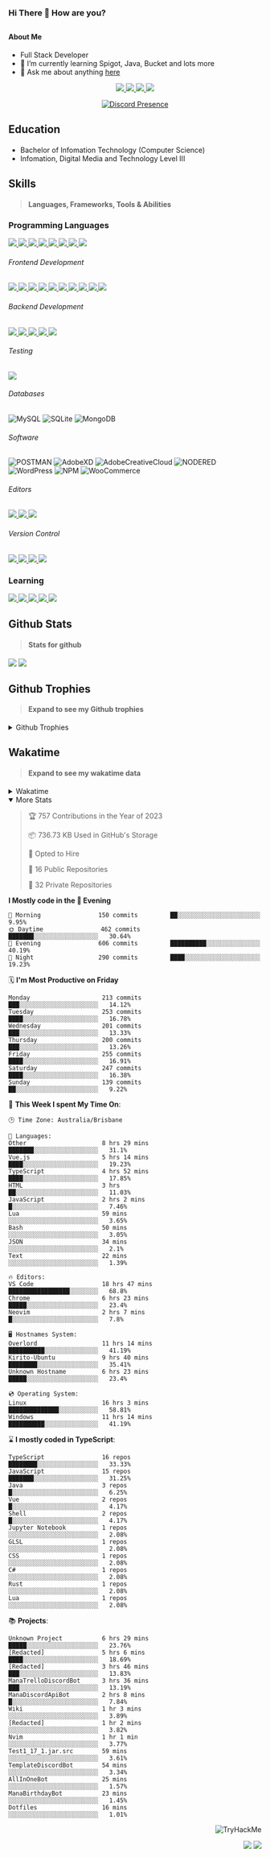 ### Hi There 👋 How are you?

## <h4>About Me</h4>

- Full Stack Developer
- 🌱 I’m currently learning Spigot, Java, Bucket and lots more
- 💬 Ask me about anything [here](https://github.com/nick22985/nick22985/issues)

<p align="center">
	<a href="https://discordapp.com/users/221602145462386688">
		<img src="https://img.shields.io/badge/Discord-5865F2.svg?&style=for-the-badge&logo=Discord&logoColor=white"/>
	</a>
	<a href="https://www.youtube.com/channel/UChZvyaTJSq0PweGmTpjPjRw">
		<img src="https://img.shields.io/badge/YouTube-FF0000.svg?&style=for-the-badge&logo=YouTube&logoColor=white"/>
	</a>
	<a href="https://twitter.com/nick22985">
		<img src="https://img.shields.io/badge/Twitter-1DA1F2.svg?&style=for-the-badge&logo=Twitter&logoColor=white"/>
	</a>
	<a href="https://www.npmjs.com/~nick22985">
		<img src="https://img.shields.io/badge/npm-CB3837.svg?&style=for-the-badge&logo=NPM&logoColor=white"/>
	</a>
</p>
<p align="center">
	<a href="https://discord.com/users/221602145462386688" target="_blank" rel="nofollow">
		<img src="https://lanyard-profile-readme.vercel.app/api/221602145462386688?hideStatus=true&animated=true&hideDiscrim=false" alt="Discord Presence" align="center">
	</a>
</p>


<h2>Education</h2>

> #### 
- Bachelor of Infomation Technology (Computer Science)
- Infomation, Digital Media and Technology Level III




<h2>Skills</h2>

> #### Languages, Frameworks, Tools & Abilities

<h3>Programming Languages</h3>
<a href="">
	<img src="https://img.shields.io/badge/JavaScript-323330.svg?&style=flat-square&logo=javascript&logoColor=%23F7DF1E"/>
</a>
<a href="">
	<img src="https://img.shields.io/badge/TYPESCRIPT-%23007ACC.svg?&style=flat-square&logo=typescript&logoColor=white"/>
</a>
<a href="">
	<img src="https://img.shields.io/badge/PYTHON-3776AB.svg?&style=flat-square&logo=python&logoColor=white"/>
</a>
<a href="">
	<img src="https://img.shields.io/badge/C-3776AB.svg?&style=flat-square&logo=C&logoColor=white"/>
</a>
<a href="">
	<img src="https://img.shields.io/badge/C%23-239120.svg?&style=flat-square&logo=C-Sharp&logoColor=white"/>
</a>
<a href="">
	<img src="https://img.shields.io/badge/.Net-512BD4.svg?&style=flat-square&logo=.NET&logoColor=white"/>
</a>
<a href="">
	<img src="https://img.shields.io/badge/JQUERY-0769AD.svg?&style=flat-square&logo=jquery&logoColor=white"/>
</a>	
<a href="">
	<img src="https://img.shields.io/badge/OpenJDK-5585A3?style=flat-square&logo=OpenJDK&logoColor=white"/>
</a>

<h6> Frontend Development </h6>
<a href="">
	<img src="https://img.shields.io/badge/React-61DAFB?style=flat-square&logo=react&logoColor=white"/>
</a>
<a href="">
	<img src="https://img.shields.io/badge/CSS3-%231572B6.svg?&style=flat-square&logo=css3&logoColor=white"/>
</a>
<a href="">
	<img src="https://img.shields.io/badge/HTML5-E34F26.svg?&style=flat-square&logo=html5&logoColor=white"/>
</a>
<a href="">
	<img src="https://img.shields.io/badge/Blazor-512BD4.svg?&style=flat-square&logo=Blazor&logoColor=white"/>
</a>
<a href="">
	<img src="https://img.shields.io/badge/Tailwind-06B6D4.svg?&style=flat-square&logo=tailwindcss&logoColor=white"/>
</a>
<a href="">
	<img src="https://img.shields.io/badge/Vue.js-4FC08D?style=flat-square&logo=Vue.js&logoColor=white"/>
</a>
<a href="">
	<img src="https://img.shields.io/badge/Vuetify-1867C0?style=flat-square&logo=vuetify"/>
</a>
<a href="">
	<img src="https://img.shields.io/badge/Bootstrap-7952B3?style=flat-square&logo=bootstrap&logoColor=white"/>
</a>
<a href="">
	<img src="https://img.shields.io/badge/Nextjs-000000?style=flat-square&logo=next.js&logoColor=white"/>
</a>
<a href="">
	<img src="https://img.shields.io/badge/Electron-47848F?style=flat-square&logo=electron&logoColor=white"/>
</a>

<h6> Backend Development </h6>
<a href="">
	<img src="https://img.shields.io/badge/NODEJS-339933.svg?&style=flat-square&logo=node.js&logoColor=white"/>
</a>
<a href="">
	<img src="https://img.shields.io/badge/NGINX-269539.svg?&style=flat-square&logo=nginx&logoColor=white"/>
</a>
<a href="">
	<img src="https://img.shields.io/badge/GRAPHQL-E10098.svg?&style=flat-square&logo=graphql&logoColor=white"/>
</a>
<a href="">
	<img src="https://img.shields.io/badge/express-000000?style=flat-square&logo=express&logoColor=white"/>
</a>
<a href="">
	<img src="https://img.shields.io/badge/NestJs-E0234E?style=flat-square&logo=nestjs&logoColor=white"/>
</a>

<h6>Testing</h6>
<a href="">
	<img src="https://img.shields.io/badge/cypress-17202C?style=flat-square&logo=cypress&logoColor=white"/>
</a>

<h6> Databases </h6>

![MySQL](https://img.shields.io/badge/MySQL-4479A1.svg?&style=flat-square&logo=mysql&logoColor=white)
![SQLite](https://img.shields.io/badge/SQLite-003B57.svg?&style=flat-square&logo=sqlite&logoColor=white)
![MongoDB](https://img.shields.io/badge/MONGODB-47A248.svg?&style=flat-square&logo=mongodb&logoColor=white)

<h6>Software</h6>

![POSTMAN](https://img.shields.io/badge/Postman-FF6C37.svg?&style=flat-square&logo=postman&logoColor=white)
![AdobeXD](https://img.shields.io/badge/Adobe%20XD-FF61F6.svg?&style=flat-square&logo=Adobe-XD&logoColor=black)
![AdobeCreativeCloud](https://img.shields.io/badge/Adobe%20Creative%20Cloud-DA1F26.svg?&style=flat-square&logo=Adobe-Creative-Cloud&logoColor=white)
![NODERED](https://img.shields.io/badge/node%20red-8F0000.svg?&style=flat-square&logo=node-red&logoColor=white)
![WordPress](https://img.shields.io/badge/Wordpress-21759B.svg?&style=flat-square&logo=wordpress&logoColor=white)
![NPM](https://img.shields.io/badge/npm-CB3837.svg?&style=flat-square&logo=npm&logoColor=white)
![WooCommerce](https://img.shields.io/badge/WooCommerce-96588A.svg?&style=flat-square&logo=WooCommerce&logoColor=white)

<h6> Editors </h6>
<a href="">
	<img src="https://img.shields.io/badge/VSCODE-007ACC.svg?&style=flat-square&logo=visual-studio-code"/>
</a>
<a href="">
	<img src="https://img.shields.io/badge/Visual%20Studio-5C2D91.svg?&style=flat-square&logo=visual-studio"/>
</a>
<a href="">
	<img src="https://img.shields.io/badge/INTELLIJ-000000.svg?&style=flat-square&logo=intellij-idea"/>
</a>

<h6>Version Control</h6>
<a href="">
	<img src="https://img.shields.io/badge/GITHUB-%23121011.svg?&style=flat-square&logo=github&logoColor=white"/>
</a>
<a href="">
	<img src="https://img.shields.io/badge/GITLAB-%23181717.svg?&style=flat-square&logo=gitlab&logoColor=white"/>
</a>
<a href="">
	<img src="https://img.shields.io/badge/GIT-%23F05033.svg?&style=flat-square&logo=git&logoColor=white"/>
</a>
<a href="">
	<img src="https://img.shields.io/badge/-BitBucket-darkblue?style=flat-square&logo=bitbucket"/>
</a>

<!-- <br><br><br><br>

![MicrosoftAzure](https://img.shields.io/badge/Microsoft%20Azure-232F7E?style=flat-square&logo=microsoft-azure)
![GoogleCloud](https://img.shields.io/badge/Google%20Cloud-black?style=flat-square&logo=google-cloud)
![DigitalOcean](https://img.shields.io/badge/-Digital%20Ocean-darkblue?style=flat-square&logo=digitalocean)
![Heroku](https://img.shields.io/badge/-Heroku-430098?style=flat-square&logo=heroku)
![RaspberryPi](https://img.shields.io/badge/-Raspberry%20Pi-C51A4A?style=flat-square&logo=Raspberry-Pi)
![LINUX](https://img.shields.io/badge/LINUX-FCC624?style=flat-square-square&logo=linux&logoColor=black) -->


<h3>Learning</h3>
<a href="">
	<img src="https://img.shields.io/badge/GITHUB%20ACTIONS-2088FF.svg?&style=flat-square&logo=github-actions&logoColor=white"/>
</a>	

<a href="">
	<img src="https://img.shields.io/badge/PHP-777BB4.svg?&style=flat-square&logo=php&logoColor=white"/>
</a>		
<a href="">
	<img src="https://img.shields.io/badge/DOCKER-2496ED.svg?&style=flat-square&logo=docker&logoColor=white"/>
</a>		
<a href="">
	<img src="https://img.shields.io/badge/webpack-8DD6F9?style=flat-square&logo=webpack&logoColor=white"/>
</a>
<a href="">
	<img src="https://img.shields.io/badge/redis-DC382D?style=flat-square&logo=redis&logoColor=white"/>
</a>


## Github Stats
> #### Stats for github
<img src="https://github-readme-stats.vercel.app/api?username=nick22985&count_private=true&show_icons=true&theme=github_dark"></img>
<img src="https://streak-stats.demolab.com/?user=Nick22985&theme=dark&hide_border=true"></img>

## Github Trophies
> #### Expand to see my Github trophies 
<details>
  <summary> 
    Github Trophies
  </summary>
  <p>
    <img src="https://github-profile-trophy.vercel.app/?username=nick22985&theme=algolia&column=4">
  </p>
  </details>
  
## Wakatime
> #### Expand to see my wakatime data
<details>
  <summary> 
   Wakatime
  </summary>
  <p>
	<img src="https://wakatime.com/share/@nick22985/e7a14e07-4d82-4eb2-a5eb-1c3cef708fe7.svg" height="400" width="600"></img>
	<img src="https://wakatime.com/share/@nick22985/ed1a7d86-01e3-4cf7-bd62-356413a3e91c.svg" height="400" width="600"></img>
</p>
 </details>

<details open="true">
<summary>More Stats</summary>

<!--START_SECTION:devStats-->
> 🏆 757 Contributions in the Year of 2023
>
> 📦 736.73 KB Used in GitHub's Storage
>
> 💼 Opted to Hire
>
> 📖 16 Public Repositories
>
> 🔐 32 Private Repositories

**I Mostly code in the 🌆 Evening**
```text
🌅 Morning                150 commits         ██░░░░░░░░░░░░░░░░░░░░░░░   9.95%
🌞 Daytime                462 commits         ███████░░░░░░░░░░░░░░░░░░   30.64%
🌆 Evening                606 commits         ██████████░░░░░░░░░░░░░░░   40.19%
🌙 Night                  290 commits         ████░░░░░░░░░░░░░░░░░░░░░   19.23%
```
🗓️ **I'm Most Productive on Friday**
```text
Monday                    213 commits         ███░░░░░░░░░░░░░░░░░░░░░░   14.12%
Tuesday                   253 commits         ████░░░░░░░░░░░░░░░░░░░░░   16.78%
Wednesday                 201 commits         ███░░░░░░░░░░░░░░░░░░░░░░   13.33%
Thursday                  200 commits         ███░░░░░░░░░░░░░░░░░░░░░░   13.26%
Friday                    255 commits         ████░░░░░░░░░░░░░░░░░░░░░   16.91%
Saturday                  247 commits         ████░░░░░░░░░░░░░░░░░░░░░   16.38%
Sunday                    139 commits         ██░░░░░░░░░░░░░░░░░░░░░░░   9.22%
```
🚀 **This Week I spent My Time On**:
```text
🕒 Time Zone: Australia/Brisbane

💬 Languages:
Other                     8 hrs 29 mins       ███████░░░░░░░░░░░░░░░░░░   31.1%
Vue.js                    5 hrs 14 mins       ████░░░░░░░░░░░░░░░░░░░░░   19.23%
TypeScript                4 hrs 52 mins       ████░░░░░░░░░░░░░░░░░░░░░   17.85%
HTML                      3 hrs               ██░░░░░░░░░░░░░░░░░░░░░░░   11.03%
JavaScript                2 hrs 2 mins        █░░░░░░░░░░░░░░░░░░░░░░░░   7.46%
Lua                       59 mins             ░░░░░░░░░░░░░░░░░░░░░░░░░   3.65%
Bash                      50 mins             ░░░░░░░░░░░░░░░░░░░░░░░░░   3.05%
JSON                      34 mins             ░░░░░░░░░░░░░░░░░░░░░░░░░   2.1%
Text                      22 mins             ░░░░░░░░░░░░░░░░░░░░░░░░░   1.39%

🔥 Editors:
VS Code                   18 hrs 47 mins      █████████████████░░░░░░░░   68.8%
Chrome                    6 hrs 23 mins       █████░░░░░░░░░░░░░░░░░░░░   23.4%
Neovim                    2 hrs 7 mins        █░░░░░░░░░░░░░░░░░░░░░░░░   7.8%

🖥️ Hostnames System:
Overlord                  11 hrs 14 mins      ██████████░░░░░░░░░░░░░░░   41.19%
Kirito-Ubuntu             9 hrs 40 mins       ████████░░░░░░░░░░░░░░░░░   35.41%
Unknown Hostname          6 hrs 23 mins       █████░░░░░░░░░░░░░░░░░░░░   23.4%

💿 Operating System:
Linux                     16 hrs 3 mins       ██████████████░░░░░░░░░░░   58.81%
Windows                   11 hrs 14 mins      ██████████░░░░░░░░░░░░░░░   41.19%
```
⌛ **I mostly coded in TypeScript**:
```text
TypeScript                16 repos            ████████░░░░░░░░░░░░░░░░░   33.33%
JavaScript                15 repos            ███████░░░░░░░░░░░░░░░░░░   31.25%
Java                      3 repos             █░░░░░░░░░░░░░░░░░░░░░░░░   6.25%
Vue                       2 repos             █░░░░░░░░░░░░░░░░░░░░░░░░   4.17%
Shell                     2 repos             █░░░░░░░░░░░░░░░░░░░░░░░░   4.17%
Jupyter Notebook          1 repos             ░░░░░░░░░░░░░░░░░░░░░░░░░   2.08%
GLSL                      1 repos             ░░░░░░░░░░░░░░░░░░░░░░░░░   2.08%
CSS                       1 repos             ░░░░░░░░░░░░░░░░░░░░░░░░░   2.08%
C#                        1 repos             ░░░░░░░░░░░░░░░░░░░░░░░░░   2.08%
Rust                      1 repos             ░░░░░░░░░░░░░░░░░░░░░░░░░   2.08%
Lua                       1 repos             ░░░░░░░░░░░░░░░░░░░░░░░░░   2.08%
```
📚 **Projects**:
```text
Unknown Project           6 hrs 29 mins       █████░░░░░░░░░░░░░░░░░░░░   23.76%
[Redacted]                5 hrs 6 mins        ████░░░░░░░░░░░░░░░░░░░░░   18.69%
[Redacted]                3 hrs 46 mins       ███░░░░░░░░░░░░░░░░░░░░░░   13.83%
ManaTrelloDiscordBot      3 hrs 36 mins       ███░░░░░░░░░░░░░░░░░░░░░░   13.19%
ManaDiscordApiBot         2 hrs 8 mins        █░░░░░░░░░░░░░░░░░░░░░░░░   7.84%
Wiki                      1 hr 3 mins         ░░░░░░░░░░░░░░░░░░░░░░░░░   3.89%
[Redacted]                1 hr 2 mins         ░░░░░░░░░░░░░░░░░░░░░░░░░   3.82%
Nvim                      1 hr 1 min          ░░░░░░░░░░░░░░░░░░░░░░░░░   3.77%
Test1_17_1.jar.src        59 mins             ░░░░░░░░░░░░░░░░░░░░░░░░░   3.61%
TemplateDiscordBot        54 mins             ░░░░░░░░░░░░░░░░░░░░░░░░░   3.34%
AllInOneBot               25 mins             ░░░░░░░░░░░░░░░░░░░░░░░░░   1.57%
ManaBirthdayBot           23 mins             ░░░░░░░░░░░░░░░░░░░░░░░░░   1.45%
Dotfiles                  16 mins             ░░░░░░░░░░░░░░░░░░░░░░░░░   1.01%
```
<!--END_SECTION:devStats-->
</details>
<p align="right">
    <img src="https://tryhackme-badges.s3.amazonaws.com/nick22985.png" alt="TryHackMe">
</p>
<p align="right">
    <img src="https://www.codewars.com/users/nick22985/badges/micro"/>
    <img src="https://wakatime.com/badge/user/06ef56ec-e763-432c-a1cc-83e10de5b5a3.svg"/>
</p>
